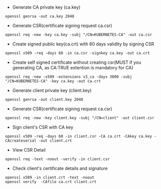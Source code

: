 - Generate CA private key (ca.key)
```
openssl genrsa -out ca.key 2048
```
- Generate CSR(certificate signing request ca.csr)
```
openssl req -new -key ca.key -subj "/CN=KUBERNETES-CA" -out ca.csr
```
- Create signed public key(ca.crt) with 60 days validity by signing CSR 
```
openssl x509 -req -days 60 -in ca.csr -signkey ca.key -out ca.crt 
```
- Create self signed certificate without creating csr(MUST if you generating CA, as CA:TRUE extention is mandatory for CA)
```
openssl req -new -x509 -extensions v3_ca -days 3000 -subj "/CN=KUBERNETES-CA" -key ca.key -out ca.crt
```

- Generate client private key (client.key)
```
openssl genrsa -out client.key 2048
```
- Generate CSR(certificate signing request ca.csr)
```
openssl req -new -key client.key -subj "/CN=client" -out client.csr
```

- Sign client's CSR with CA key
```
openssl x509 -req -days 60 -in client.csr -CA ca.crt -CAkey ca.key -CAcreateserial -out client.crt
```

- View CSR Detail
```
openssl req -text -noout -verify -in client.csr
``` 
- Check client's certificate details and signature
```
openssl x509 -in client.crt -text -noout
openssl verify  -CAfile ca.crt client.crt
```